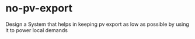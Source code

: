 # no-pv-export
Design a System that helps in keeping pv export as low as possible by using it to power local demands
